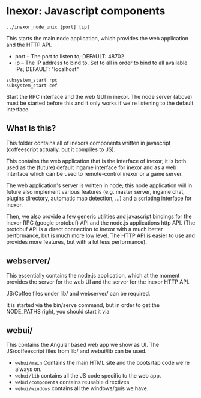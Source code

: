 # Inexor: Javascript components

```
../inexor_node_unix [port] [ip]
```

This starts the main node application, which provides the
web application and the HTTP API.

* port – The port to listen to; DEFAULT: 48702
* ip – The IP address to bind to. Set to all in order to
  bind to all available IPs;  DEFAULT: "localhost"

```
subsystem_start rpc
subsystem_start cef
```

Start the RPC interface and the web GUI in inexor.
The node server (above) must be started before this and it
only works if we're listening to the default interface.

## What is this?

This folder contains all of inexors components written in
javascript (coffeescript actually, but it compiles to JS).

This contains the web application that is the interface of
inexor; it is both used as the (future) default ingame
interface for inexor and as a web interface which can be
used to remote-control inexor or a game server.

The web application's server is written in node; this node
application will in future also implement various features
(e.g. master server, ingame chat, plugins directory,
automatic map detection, ...) and a scripting interface for
inexor.

Then, we also provide a few generic utilities and javascript
bindings for the inexor RPC (google protobuf) API and the
node.js applications http API. (The protobuf API is a direct
connection to inexor with a much better performance, but is
much more low level. The HTTP API is easier to use and
provides more features, but with a lot less performance).

## webserver/

This essentially contains the node.js application, which at
the moment provides the server for the web UI and the server
for the inexor HTTP API.

JS/Coffee files under lib/ and webserver/ can be required.

It  is started via the bin/serve command, but in order to
get the NODE_PATHS right, you should start it via 

## webui/

This contains the Angular based web app we show as UI.
The JS/coffeescript files from lib/ and webui/lib can be
used.

* `webui/main` Contains the main HTML site and the bootsrtap
  code we're always on.
* `webui/lib` contains all the JS code specific to the web
  app.
* `webui/components` contains reusable directives
* `webui/windows` contains all the windows/guis we have.

